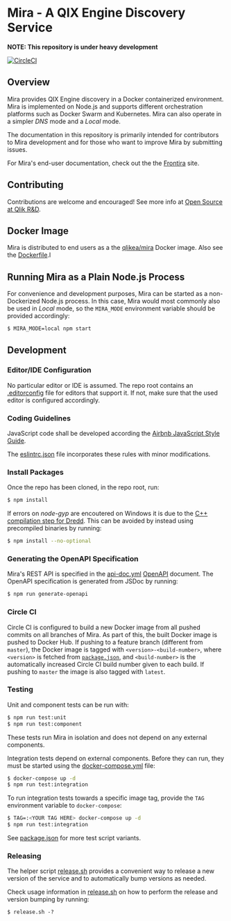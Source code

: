 # Mira - A QIX Engine Discovery Service

**NOTE: This repository is under heavy development**

[![CircleCI](https://circleci.com/gh/qlik-ea/mira.svg?style=svg&circle-token=62ace9e8f1d6ad8bef7ec52b61615217322c63d3)](https://circleci.com/gh/qlik-ea/mira)

## Overview

Mira provides QIX Engine discovery in a Docker containerized environment. Mira is implemented on Node.js and supports different orchestration platforms such as Docker Swarm and Kubernetes. Mira can also operate in a simpler _DNS_ mode and a _Local_ mode.

The documentation in this repository is primarily intended for contributors to Mira development and for those who want to improve Mira by submitting issues.

For Mira's end-user documentation, check out the the [Frontira](https://github.com/qlik-ea/info/tree/master/docs/services/mira) site.

## Contributing

Contributions are welcome and encouraged! See more info at [Open Source at Qlik R&D](https://github.com/qlik-oss/open-source).

## Docker Image

Mira is distributed to end users as a the [qlikea/mira](https://hub.docker.com/r/qlikea/mira) Docker image. Also see the [Dockerfile](./Dockerfile).l

## Running Mira as a Plain Node.js Process

For convenience and development purposes, Mira can be started as a non-Dockerized Node.js process. In this case, Mira would most commonly also be used in _Local_ mode, so the `MIRA_MODE` environment variable should be provided accordingly:

```sh
$ MIRA_MODE=local npm start
```

## Development

### Editor/IDE Configuration

No particular editor or IDE is assumed. The repo root contains an [.editorconfig](./.editorconfig) file for editors that support it. If not, make sure that the used editor is configured accordingly.

### Coding Guidelines

JavaScript code shall be developed according the [Airbnb JavaScript Style Guide](https://github.com/airbnb/javascript).

The [eslintrc.json](./eslintrc.json) file incorporates these rules with minor modifications.

### Install Packages

Once the repo has been cloned, in the repo root, run:

```sh
$ npm install
```

If errors on _node-gyp_ are encoutered on Windows it is due to the [C++ compilation step for Dredd](https://dredd.readthedocs.io/en/latest/installation.html#why-i-m-seeing-node-gyp-errors). This can be avoided by instead using precompiled binaries by running:

```sh
$ npm install --no-optional
```

### Generating the OpenAPI Specification

Mira's REST API is specified in the [api-doc.yml](./doc/api-doc.yml) [OpenAPI](https://www.openapis.org/) document. The OpenAPI specification is generated from JSDoc by running:

```sh
$ npm run generate-openapi
```

### Circle CI

Circle CI is configured to build a new Docker image from all pushed commits on all branches of Mira. As part of this, the built Docker image is pushed to Docker Hub. If pushing to a feature branch (different from `master`), the Docker image is tagged with `<version>-<build-number>`, where `<version>` is fetched from [`package.json`](./package.json), and `<build-number>` is the automatically increased Circle CI build number given to each build. If pushing to `master` the image is also tagged with `latest`.

### Testing

Unit and component tests can be run with:

```sh
$ npm run test:unit
$ npm run test:component
```

These tests run Mira in isolation and does not depend on any external components.

Integration tests depend on external components. Before they can run, they must be started using the [docker-compose.yml](./docker-compose.yml) file:

```sh
$ docker-compose up -d
$ npm run test:integration
```

To run integration tests towards a specific image tag, provide the `TAG` environment variable to `docker-compose`:

```bash
$ TAG=:<YOUR TAG HERE> docker-compose up -d
$ npm run test:integration
```

See [package.json](./package.json) for more test script variants.

### Releasing

The helper script [release.sh](./release.sh) provides a convenient way to release a new version of the service and to automatically bump versions as needed.

Check usage information in [release.sh](./release.sh) on how to perform the release and version bumping by running:

```
$ release.sh -?
``` 
